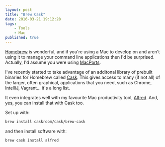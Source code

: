 ```yaml
---
layout: post
title: "Brew Cask"
date: 2016-03-21 19:12:28
tags:
    - Tools
    - Mac
published: true
---
```


[Homebrew] is wonderful, and if you're using a Mac to develop on and aren't
using it to manage your command line applications then I'd be surprised.
Actually, I'd assume you were using [MacPorts].

I've recently started to take advantage of an additonal library of prebuilt
binaries for Homebrew called [Cask]. This gives access to many (if not all) of
the larger, often graphical, applications that you need, such as Chrome,
IntelliJ, Vagrant... it's a long list.

It even integrates well with my favourite Mac productivity tool, [Alfred]. And,
yes, you can install that with Cask too.

Set up with:

```bash
brew install caskroom/cask/brew-cask
```

and then install software with:

```bash
brew cask install alfred
```

[Alfred]: http://www.alfredapp.com/
[Homebrew]: http://brew.sh/
[MacPorts]: https://www.macports.org/
[Cask]: https://github.com/caskroom/homebrew-cask